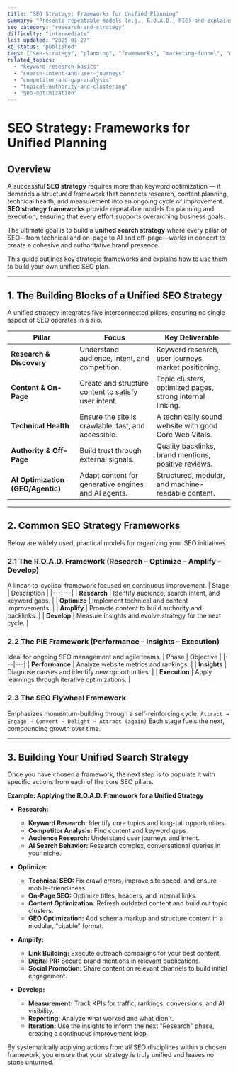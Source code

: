 ```yaml
---
title: "SEO Strategy: Frameworks for Unified Planning"
summary: "Presents repeatable models (e.g., R.O.A.D., PIE) and explains how to integrate them into a unified strategy that encompasses all pillars of modern SEO."
seo_category: "research-and-strategy"
difficulty: "intermediate"
last_updated: "2025-01-27"
kb_status: "published"
tags: ["seo-strategy", "planning", "frameworks", "marketing-funnel", "measurement", "unified-search"]
related_topics:
  - "keyword-research-basics"
  - "search-intent-and-user-journeys"
  - "competitor-and-gap-analysis"
  - "topical-authority-and-clustering"
  - "geo-optimization"
---
```


# SEO Strategy: Frameworks for Unified Planning

## Overview

A successful **SEO strategy** requires more than keyword optimization — it demands a structured framework that connects research, content planning, technical health, and measurement into an ongoing cycle of improvement. **SEO strategy frameworks** provide repeatable models for planning and execution, ensuring that every effort supports overarching business goals.

The ultimate goal is to build a **unified search strategy** where every pillar of SEO—from technical and on-page to AI and off-page—works in concert to create a cohesive and authoritative brand presence.

This guide outlines key strategic frameworks and explains how to use them to build your own unified SEO plan.

---

## 1. The Building Blocks of a Unified SEO Strategy

A unified strategy integrates five interconnected pillars, ensuring no single aspect of SEO operates in a silo.

| Pillar | Focus | Key Deliverable |
|---|---|---|
| **Research & Discovery** | Understand audience, intent, and competition. | Keyword research, user journeys, market positioning. |
| **Content & On-Page** | Create and structure content to satisfy user intent. | Topic clusters, optimized pages, strong internal linking. |
| **Technical Health** | Ensure the site is crawlable, fast, and accessible. | A technically sound website with good Core Web Vitals. |
| **Authority & Off-Page** | Build trust through external signals. | Quality backlinks, brand mentions, positive reviews. |
| **AI Optimization (GEO/Agentic)**| Adapt content for generative engines and AI agents. | Structured, modular, and machine-readable content. |

---

## 2. Common SEO Strategy Frameworks

Below are widely used, practical models for organizing your SEO initiatives.

### 2.1 The R.O.A.D. Framework (Research – Optimize – Amplify – Develop)
A linear-to-cyclical framework focused on continuous improvement.
| Stage | Description |
|---|---|
| **Research** | Identify audience, search intent, and keyword gaps. |
| **Optimize** | Implement technical and content improvements. |
| **Amplify** | Promote content to build authority and backlinks. |
| **Develop** | Measure insights and evolve strategy for the next cycle. |

### 2.2 The PIE Framework (Performance – Insights – Execution)
Ideal for ongoing SEO management and agile teams.
| Phase | Objective |
|---|---|
| **Performance** | Analyze website metrics and rankings. |
| **Insights** | Diagnose causes and identify new opportunities. |
| **Execution** | Apply learnings through iterative optimizations. |

### 2.3 The SEO Flywheel Framework
Emphasizes momentum-building through a self-reinforcing cycle.
`Attract → Engage → Convert → Delight → Attract (again)`
Each stage fuels the next, compounding growth over time.

---

## 3. Building Your Unified Search Strategy

Once you have chosen a framework, the next step is to populate it with specific actions from each of the core SEO pillars.

**Example: Applying the R.O.A.D. Framework for a Unified Strategy**

-   **Research:**
    -   **Keyword Research:** Identify core topics and long-tail opportunities.
    -   **Competitor Analysis:** Find content and keyword gaps.
    -   **Audience Research:** Understand user journeys and intent.
    -   **AI Search Behavior:** Research complex, conversational queries in your niche.

-   **Optimize:**
    -   **Technical SEO:** Fix crawl errors, improve site speed, and ensure mobile-friendliness.
    -   **On-Page SEO:** Optimize titles, headers, and internal links.
    -   **Content Optimization:** Refresh outdated content and build out topic clusters.
    -   **GEO Optimization:** Add schema markup and structure content in a modular, "citable" format.

-   **Amplify:**
    -   **Link Building:** Execute outreach campaigns for your best content.
    -   **Digital PR:** Secure brand mentions in relevant publications.
    -   **Social Promotion:** Share content on relevant channels to build initial engagement.

-   **Develop:**
    -   **Measurement:** Track KPIs for traffic, rankings, conversions, and AI visibility.
    -   **Reporting:** Analyze what worked and what didn't.
    -   **Iteration:** Use the insights to inform the next "Research" phase, creating a continuous improvement loop.

By systematically applying actions from all SEO disciplines within a chosen framework, you ensure that your strategy is truly unified and leaves no stone unturned.
